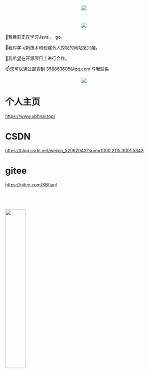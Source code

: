 <h1 align="center"> <a href="https://sunguoqi.com/"> <img src="https://readme-typing-svg.herokuapp.com/?lines=printf(%22Hello%2C%20World!%22);笑霸final祝您今天愉快!&center=true&size=27"> </a> </h1>

<h1 align="center"><img src="https://cdn.jsdelivr.net/gh/sun0225SUN/sun0225SUN/assets/images/coding.gif" /> </h1>

🔭我目前正在学习Java 、 go。

🌱我对学习新技术和创建令人惊叹的网站感兴趣。

👯我希望在开源项目上进行合作。

📫您可以通过邮寄到 358863605@qq.com 与我联系



<div align="center"> <img src="https://github-readme-stats.vercel.app/api/top-langs/?username=sun0225SUN&hide_title=true&hide_border=true&layout=compact&langs_count=6&text_color=000&icon_color=fff&bg_color=0,52fa5a,4dfcff,c64dff&theme=graywhite" /> </div>


# 个人主页
https://www.xbfinal.top/
# CSDN
https://blog.csdn.net/weixin_52062043?spm=1000.2115.3001.5343

# gitee
https://gitee.com/XBfianl

<br>

<h1><img width="36%" src="https://cdn.jsdelivr.net/gh/sun0225SUN/sun0225SUN/assets/images/githubgif.gif" /></h1>


